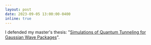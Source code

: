 ```yaml
---
layout: post
date: 2023-09-05 13:00:00-0400
inline: true
---
```

I defended my master's thesis: "<a href='https://jgustavobflores.github.io/assets/pdf/UGThesis.pdf'>Simulations of Quantum Tunneling for Gaussian Wave Packages</a>".
